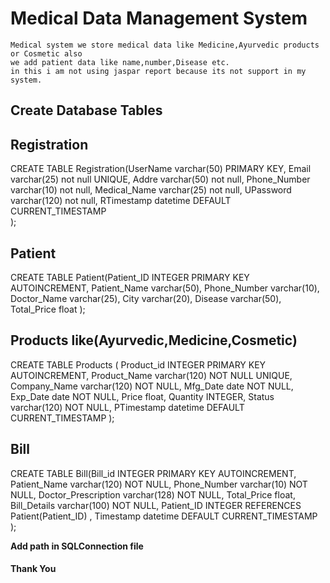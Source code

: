 # Medical Data Management System
    Medical system we store medical data like Medicine,Ayurvedic products or Cosmetic also
    we add patient data like name,number,Disease etc. 
    in this i am not using jaspar report because its not support in my system.


## Create Database Tables
**Registration**
---
CREATE TABLE Registration(UserName varchar(50) PRIMARY KEY,
Email varchar(25) not null UNIQUE,
Addre varchar(50) not null,
Phone_Number varchar(10) not null,
Medical_Name varchar(25) not null,
UPassword varchar(120) not null,
RTimestamp datetime DEFAULT CURRENT_TIMESTAMP  
);

**Patient**
---
CREATE TABLE Patient(Patient_ID INTEGER PRIMARY KEY AUTOINCREMENT,
Patient_Name varchar(50),
Phone_Number varchar(10),
Doctor_Name varchar(25),
City varchar(20),
Disease varchar(50),
Total_Price float
);

**Products like(Ayurvedic,Medicine,Cosmetic)**
---
CREATE TABLE Products (
	Product_id	INTEGER PRIMARY KEY AUTOINCREMENT,
	Product_Name	varchar(120) NOT NULL UNIQUE,
	Company_Name	varchar(120) NOT NULL,
	Mfg_Date	date NOT NULL,
	Exp_Date	date NOT NULL,
	Price	float,
	Quantity	INTEGER,
	Status	varchar(120) NOT NULL,
	PTimestamp	datetime DEFAULT CURRENT_TIMESTAMP
);

**Bill**
---
CREATE TABLE Bill(Bill_id INTEGER PRIMARY KEY AUTOINCREMENT,
Patient_Name varchar(120) NOT NULL,
Phone_Number varchar(10) NOT NULL,
Doctor_Prescription varchar(128) NOT NULL,
Total_Price float,
Bill_Details varchar(100) NOT NULL,
Patient_ID INTEGER REFERENCES Patient(Patient_ID) ,
Timestamp datetime DEFAULT CURRENT_TIMESTAMP
);

**Add path in SQLConnection file**


#### Thank You